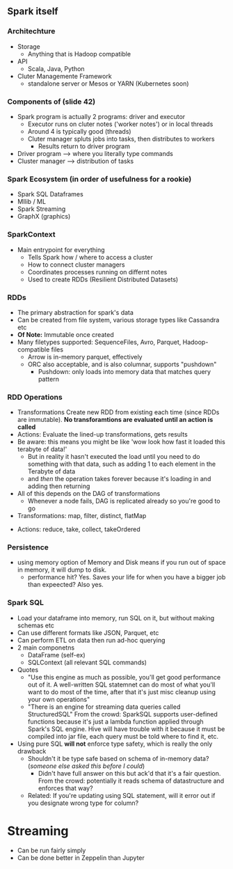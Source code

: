 ## Spark itself

### Architechture
* Storage
  * Anything that is Hadoop compatible
* API
  * Scala, Java, Python
* Cluter Managemente Framework
  * standalone server or Mesos or YARN (Kubernetes soon)

### Components of (slide 42)
* Spark program is actually 2 programs: driver and executor
  * Executor runs on cluter notes ('worker notes') or in local threads
  * Around 4 is typically good (threads)
  * Cluter manager spluts jobs into tasks, then distributes to workers
    * Results return to driver program
* Driver program --> where you literally type commands
* Cluster manager --> distribution of tasks

### Spark Ecosystem (in order of usefulness for a rookie)
* Spark SQL Dataframes
* Mllib / ML
* Spark Streaming
* GraphX (graphics)

### SparkContext
* Main entrypoint for everything
  * Tells Spark how / where to access a cluster
  * How to connect cluster managers
  * Coordinates processes running on differnt notes
  * Used to create RDDs (Resilient Distributed Datasets)

### RDDs
* The primary abstraction for spark's data
* Can be created from file system, various storage types like Cassandra etc
* **Of Note:** Immutable once created
* Many filetypes supported: SequenceFiles, Avro, Parquet, Hadoop-compatible files
  * Arrow is in-memory parquet, effectively
  * ORC also acceptable, and is also columnar, supports "pushdown" 
    * Pushdown: only loads into memory data that matches query pattern

### RDD Operations
* Transformations Create new RDD from existing each time (since RDDs are immutable). **No transforamtions are evaluated until an action is called**
* Actions: Evaluate the lined-up transformations, gets results
* Be aware: this means you might be like 'wow look how fast it loaded this terabyte of data!'
  * But in reality it hasn't executed the load until you need to do something with that data, such as adding 1 to each element in the Terabyte of data
  * and *then* the operation takes forever because it's loading in and adding then returning
* All of this depends on the DAG of transformations
  * Whenever a node fails, DAG is replicated already so you're good to go
* Transformations: map, filter, distinct, flatMap
- Actions: reduce, take, collect, takeOrdered

### Persistence
* using memory option of Memory and Disk means if you run out of space in memory, it will dump to disk. 
  * performance hit? Yes. Saves your life for when you have a bigger job than expeected? Also yes.

### Spark SQL
* Load your dataframe into memory, run SQL on it, but without making schemas etc
* Can use different formats like JSON, Parquet, etc
* Can perform ETL on data then run ad-hoc querying
* 2 main componetns
  * DataFrame (self-ex)
  * SQLContext (all relevant SQL commands)
* Quotes
	* "Use this engine as much as possible, you'll get good performance out of it. A well-written SQL statemnet can do most of what you'll want to do most of the time, after that it's just misc cleanup using your own operations"
	* "There is an engine for streaming data queries called StructuredSQL"
	From the crowd: SparkSQL supports user-defined functions because it's just a lambda function applied through Spark's SQL engine. Hive will have trouble with it because it must be compiled into jar file, each query must be told where to find it, etc.
* Using pure SQL **will not** enforce type safety, which is really the only drawback
  * Shouldn't it be type safe based on schema of in-memory data? (*someone else asked this before I could*)
    * Didn't have full answer on this but ack'd that it's a fair question. From the crowd: potentially it reads schema of datastructure and enforces that way?
  * Related: If you're updating using SQL statement, will it error out if you designate wrong type for column?

# Streaming
* Can be run fairly simply
* Can be done better in Zeppelin than Jupyter
